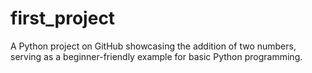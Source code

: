 # first_project
 A Python project on GitHub showcasing the addition of two numbers, serving as a beginner-friendly example for basic Python programming.
